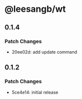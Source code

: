 # @leesangb/wt

## 0.1.4

### Patch Changes

- 20ee02d: add update command

## 0.1.2

### Patch Changes

- 5ce4e14: initial release
